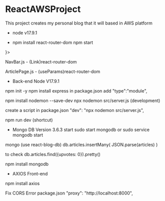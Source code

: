 # ReactAWSProject

This project creates my personal blog that it will based in AWS platform

* node v17.9.1

* npm install react-router-dom
npm start

<BrowserRouter>
  <Routes>
    <Route path="" element{<page>}>
    </Route>
  <Routes>
</BrowserRouter>

NavBar.js - (Link)react-router-dom

ArticlePage.js - (useParams)react-router-dom


* Back-end Node V17.9.1

npm init -y
npm install express
in package.json
add "type":"module",

npm install nodemon --save-dev
npx nodemon src/server.js (development)

create a script in package.json
"dev": "npx nodemon src/server.js",

npm run dev (shortcut)

* Mongo DB Version 3.6.3
start
sudo start mongodb 
or
sudo service mongodb start

mongo (use react-blog-db)
db.articles.insertMany( JSON.parse(articles) )

to check
db.articles.find({upvotes: 0}).pretty()

npm install mongodb


* AXIOS Front-end

npm install axios

Fix CORS Error
package.json "proxy": "http://localhost:8000",



